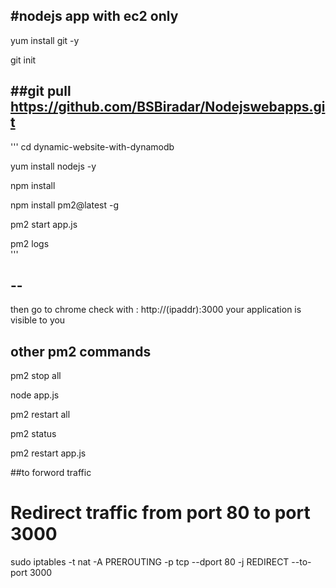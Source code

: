 #nodejs app with ec2 only
------------------------------------------------------------------------------------------------------------------------------------------------------
yum install git -y

git init

##git pull https://github.com/BSBiradar/Nodejswebapps.git
------------------------------------------------------------------------------------------------------------------------------------------------------
'''
cd dynamic-website-with-dynamodb

yum install nodejs -y

npm install

npm install pm2@latest -g

pm2 start app.js

pm2 logs  
'''

--
-----------------------------------------------------------------------------------------------------------------------------------------------------------

then go to chrome check with : http://(ipaddr):3000 your application is visible to you

other pm2 commands
-----------------------------------------------------------------------------------------------------------------------------------------------------------

pm2 stop all

node app.js

pm2 restart all

pm2 status

pm2 restart app.js


##to forword traffic 

# Redirect traffic from port 80 to port 3000
sudo iptables -t nat -A PREROUTING -p tcp --dport 80 -j REDIRECT --to-port 3000
